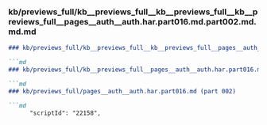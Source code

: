 ### kb/previews_full/kb__previews_full__kb__previews_full__kb__previews_full__pages__auth__auth.har.part016.md.part002.md.md.md

```md
### kb/previews_full/kb__previews_full__kb__previews_full__pages__auth__auth.har.part016.md.part002.md.md

```md
### kb/previews_full/kb__previews_full__pages__auth__auth.har.part016.md.part002.md

```md
### kb/previews_full/pages__auth__auth.har.part016.md (part 002)

```md
      "scriptId": "22158",
                
```

```

```

```

```
